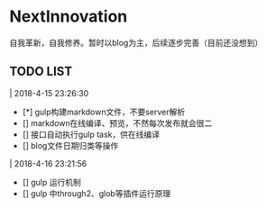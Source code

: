 # NextInnovation
自我革新，自我修养。暂时以blog为主，后续逐步完善（目前还没想到）

## TODO LIST
| 2018-4-15 23:26:30
- [*] gulp构建markdown文件，不要server解析
- [] markdown在线编译、预览，不然每次发布就会很二
- [] 接口自动执行gulp task，供在线编译
- [] blog文件日期归类等操作

| 2018-4-16 23:21:56
- [] gulp 运行机制
- [] gulp 中through2、glob等插件运行原理
